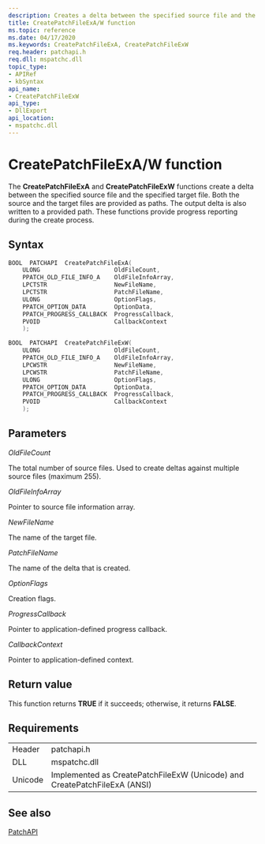 ```yaml
---
description: Creates a delta between the specified source file and the specified target file.
title: CreatePatchFileExA/W function
ms.topic: reference
ms.date: 04/17/2020
ms.keywords: CreatePatchFileExA, CreatePatchFileExW
req.header: patchapi.h
req.dll: mspatchc.dll
topic_type: 
- APIRef
- kbSyntax
api_name: 
- CreatePatchFileExW
api_type: 
- DllExport
api_location: 
- mspatchc.dll
---
```


# CreatePatchFileExA/W function

The **CreatePatchFileExA** and **CreatePatchFileExW** functions create a delta between the specified source file and the specified target file. Both the source and the target files are provided as paths. The output delta is also written to a provided path. These functions provide progress reporting during the create process.

## Syntax

```cpp
BOOL  PATCHAPI  CreatePatchFileExA(
    ULONG                     OldFileCount,
    PPATCH_OLD_FILE_INFO_A    OldFileInfoArray,
    LPCTSTR                   NewFileName,
    LPCTSTR                   PatchFileName,
    ULONG                     OptionFlags,
    PPATCH_OPTION_DATA        OptionData,
    PPATCH_PROGRESS_CALLBACK  ProgressCallback,
    PVOID                     CallbackContext
    );

BOOL  PATCHAPI  CreatePatchFileExW(
    ULONG                     OldFileCount,
    PPATCH_OLD_FILE_INFO_A    OldFileInfoArray,
    LPCWSTR                   NewFileName,
    LPCWSTR                   PatchFileName,
    ULONG                     OptionFlags,
    PPATCH_OPTION_DATA        OptionData,
    PPATCH_PROGRESS_CALLBACK  ProgressCallback,
    PVOID                     CallbackContext
    );
```

## Parameters

*OldFileCount*

The total number of source files. Used to create deltas against multiple source files (maximum 255).

*OldFileInfoArray*

Pointer to source file information array.

*NewFileName*

The name of the target file.

*PatchFileName*

The name of the delta that is created.

*OptionFlags*

Creation flags.

*ProgressCallback*

Pointer to application-defined progress callback.

*CallbackContext*

Pointer to application-defined context.

## Return value

This function returns **TRUE** if it succeeds; otherwise, it returns **FALSE**.

## Requirements

|                |                                                                                       |
|----------------|---------------------------------------------------------------------------------------|
| Header | patchapi.h |
| DLL | mspatchc.dll |
| Unicode | Implemented as CreatePatchFileExW (Unicode) and CreatePatchFileExA (ANSI) |

## See also

[PatchAPI](patchapi.md)

